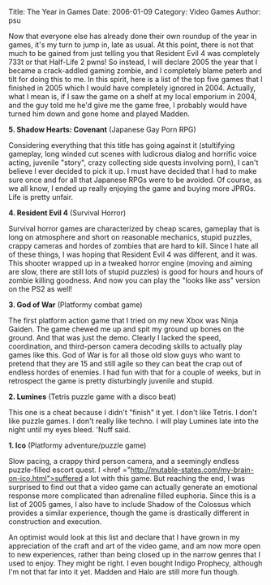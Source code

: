 Title: The Year in Games
Date: 2006-01-09
Category: Video Games
Author: psu

Now that everyone else has already done their own roundup of the year in games, it's my turn to jump in, late as usual. At this point, there is not that much to be gained from just telling you that Resident Evil 4 was completely 733t or that Half-Life 2 pwns! So instead, I will declare 2005 the year that I became a crack-addled gaming zombie, and I completely blame peterb and tilt for doing this to me. In this spirit, here is a list of the top five games that I finished in 2005 which I would have completely ignored in 2004. Actually, what I mean is, if I saw the game on a shelf at my local emporium in 2004, and the guy told me he'd give me the game free, I probably would have turned him down and gone home and played Madden.

**5. Shadow Hearts: Covenant** (Japanese Gay Porn RPG)

Considering everything that this title has going against it (stultifying gameplay, long winded cut scenes with ludicrous dialog and horrific voice acting, juvenile "story", crazy collecting side quests involving porn), I can't believe I ever decided to pick it up. I must have decided that I had to make sure once and for all that Japanese RPGs were to be avoided. Of course, as we all know, I ended up really enjoying the game and buying more JPRGs. Life is pretty unfair.

**4. Resident Evil 4** (Survival Horror)

Survival horror games are characterized by cheap scares, gameplay that is long on atmosphere and short on reasonable mechanics, stupid puzzles, crappy cameras and hordes of zombies that are hard to kill. Since I hate all of these things, I was hoping that Resident Evil 4 was different, and it was. This shooter wrapped up in a tweaked horror engine (moving and aiming are slow, there are still lots of stupid puzzles) is good for hours and hours of zombie killing goodness. And now you can play the "looks like ass" version on the PS2 as well!

**3. God of War** (Platformy combat game)

The first platform action game that I tried on my new Xbox was Ninja Gaiden. The game chewed me up and spit my ground up bones on the ground. And that was just the demo. Clearly I lacked the speed, coordination, and third-person camera decoding skills to actually play games like this. God of War is for all those old slow guys who want to pretend that they are 15 and still agile so they can beat the crap out of endless hordes of enemies. I had fun with that for a couple of weeks, but in retrospect the game is pretty disturbingly juvenile and stupid.

**2. Lumines** (Tetris puzzle game with a disco beat)

This one is a cheat because I didn't "finish" it yet. I don't like Tetris. I don't like puzzle games. I don't really like techno. I will play Lumines late into the night until my eyes bleed. 'Nuff said.

**1. Ico** (Platformy adventure/puzzle game)

Slow pacing, a crappy third person camera, and a seemingly endless puzzle-filled escort quest. I <href ="http://mutable-states.com/my-brain-on-ico.html">suffered a lot with this game</a>. But reaching the end, I was surprised to find out that a video game can actually generate an emotional response more complicated than adrenaline filled euphoria. Since this is a list of 2005 games, I also have to include Shadow of the Colossus which provides a similar experience, though the game is drastically different in construction and execution.

An optimist would look at this list and declare that I have grown in my appreciation of the craft and art of the video game, and am now more open to new experiences, rather than being closed up in the narrow genres that I used to enjoy. They might be right. I even bought Indigo Prophecy, although I'm not that far into it yet. Madden and Halo are still more fun though.